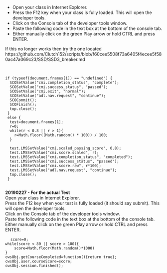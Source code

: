 <ul><li>Open your class in Internet Explorer.</li>
<li>Press the F12 key when your class is fully loaded. This will open the developer tools.</li>
<li>Click on the Console tab of the developer tools window.</li>
<li>Paste the following code in the text box at the bottom of the console tab.</li>
<li>Either manually click on the green Play arrow or hold CTRL and press ENTER.</li>
</ul>
If this no longer works then try the one located https://github.com/Clutch152/scripts/blob/f60cee5508f73a6405f4ecee5f580ac47a069c23/SSD/SSD3_breaker.md

<p><br /></p>

<pre>
<code>if (typeof(document.frames[1]) == "undefined") {
  SCOSetValue("cmi.completion_status", "complete");
  SCOSetValue("cmi.success_status", "passed");
  SCOSetValue("cmi.exit", "normal");
  SCOSetValue("adl.nav.request", "continue");
  SCOCommit();
  SCOFinish();
  top.close();
 }
 else {
  test=document.frames[1];
  r=0; 
  while(r < 0.8 || r > 1){
    r=Math.floor((Math.random() * 100)) / 100;
  }
 
  test.LMSSetValue("cmi.scaled_passing_score", 0.8);
  test.LMSSetValue("cmi.score.scaled", r);
  test.LMSSetValue("cmi.completion_status", "completed");
  test.LMSSetValue("cmi.success_status", "passed");
  test.LMSSetValue("cmi.score.raw", r*100);
  test.LMSSetValue("adl.nav.request", "continue");
  top.close();
 }
  </code>
</pre>
<b>20190227 - For the actual Test</b><br />
Open your class in Internet Explorer.<br />
Press the F12 key when your test is fully loaded (it should say submit). This will open the developer tools.<br />
Click on the Console tab of the developer tools window.<br />
Paste the following code in the text box at the bottom of the console tab.<br />
Either manually click on the green Play arrow or hold CTRL and press ENTER.<br />
<pre>
  <code>score=0;
while(score < 80 || score > 100){
	score=Math.floor(Math.random()*1000)
}
cwsObj.getCourseCompleted=function(){return true};
cwsObj.user.courseScore=score;
cwsObj.session.finished();
  </code>
</pre>

